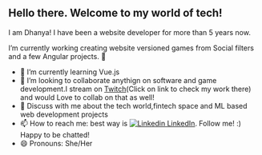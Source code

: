 ## Hello there. Welcome to my world of tech!

I am Dhanya! I have been a website developer for more than 5 years now.

I’m currently working creating website versioned games from Social filters and a few Angular projects. 🔭
- 🌱 I’m currently learning Vue.js
- 👯 I’m looking to collaborate anythign on software and game development.I stream on [Twitch](https://www.twitch.tv/changing_spheres/)(Click on link to check my work there) and would Love to collab on that as well!
- 💬 Discuss with me about the tech world,fintech space and ML based web development projects
- 📫 How to reach me: best way is [![Linkedin](https://i.sstatic.net/gVE0j.png) LinkedIn](www.linkedin.com/comm/mynetwork/discovery-see-all?usecase=PEOPLE_FOLLOWS&followMember=dhanya-v-nair). Follow me! :)
Happy to be chatted!
- 😄 Pronouns: She/Her
